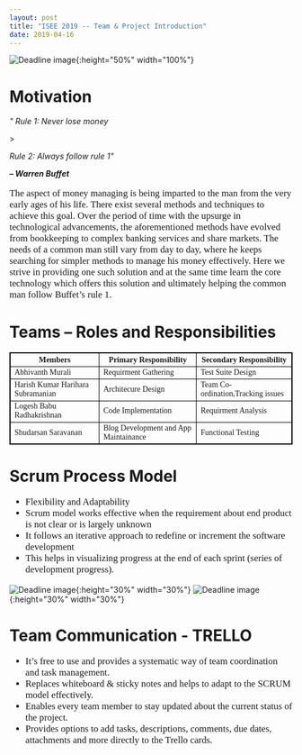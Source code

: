 ```yaml
---
layout: post
title: "ISEE 2019 -- Team & Project Introduction"
date: 2019-04-16
---
```


![Deadline image]({{site.baseurl}}/images/Picture.png "team logo"){:height="50%" width="100%"}

# Motivation 
  
 <p> <i> " Rule 1: Never lose money </i> </p>> 
 <p> <i>  Rule 2: Always follow rule 1" </i> </p>
 <p>  <i> <b>        –  Warren Buffet </b> </i> </p>

<p style="font-family:verdana;font-size:120%">The aspect of money managing is being imparted to the man from the very early ages of his life. There exist several methods and techniques to achieve this goal. Over the period of time with the upsurge in technological advancements, the aforementioned methods have evolved from bookkeeping to complex banking services and share markets. The needs of a common man still vary from day to day, where he keeps searching for simpler methods to manage his money effectively. Here we strive in providing one such solution and at the same time learn the core technology which offers this solution and ultimately helping the common man follow Buffet’s rule 1.  </p>
  
# Teams – Roles and Responsibilities

<table style="width:100%">
<style> 
table, th, td {
  border: 1px solid black;
  font-family:verdana;font-size:100%
}
</style>
  <tr>
    <th> Members </th>
    <th> Primary Responsibility</th> 
    <th> Secondary Responsibility</th>
  </tr>
  <tr>
    <td>Abhivanth Murali</td>
    <td>Requirment Gathering</td>
    <td>Test Suite Design</td>
  </tr>
  <tr>
    <td>Harish Kumar Harihara Subramanian</td>
    <td>Architecure Design</td>
    <td>Team Co-ordination,Tracking issues</td>
  </tr>
  <tr>
    <td>Logesh Babu Radhakrishnan</td>
    <td>Code Implementation</td>
    <td>Requirment Analysis</td>
  </tr>
  <tr>
    <td>Shudarsan Saravanan</td>
    <td>Blog Development and App Maintainance</td>
    <td>Functional Testing</td>
  </tr>
</table>

# Scrum Process Model

<ul style="font-family:verdana;font-size:120%">
  <li>Flexibility and Adaptability</li>
  <li>Scrum model works effective when the requirement about end product is not clear or is largely unknown</li>
  <li>It follows an iterative approach to redefine or increment the software development</li>
  <li>This helps in visualizing progress at the end of each sprint (series of development progress). </li>
</ul> 

![Deadline image]({{site.baseurl}}/images/Picture1.png "Scrum1"){:height="30%" width="30%"}                        ![Deadline image]({{site.baseurl}}/images/Picture2.png "Scrum2"){:height="30%" width="30%"}


# Team Communication - TRELLO

<ul style="font-family:verdana;font-size:120%">
  <li>It’s free to use and provides a systematic way of team coordination and task management.</li>
  <li>Replaces whiteboard & sticky notes and helps to adapt to the SCRUM model effectively.</li>
  <li>Enables every team member to stay updated about the current status of the project.</li>
  <li>Provides options to add tasks, descriptions, comments, due dates, attachments and more directly to the Trello cards.</li>
</ul>






